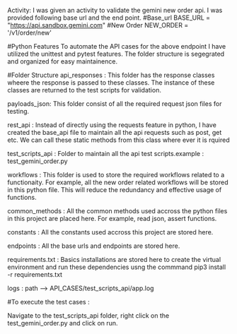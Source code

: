 Activity: I was given an activity to validate the gemini new order api. I was provided following base url and the end point.
#Base_url
BASE_URL = "https://api.sandbox.gemini.com"
#New Order
NEW_ORDER = '/v1/order/new'

#Python Features
To automate the API cases for the above endpoint I have utilized the unittest and pytest features.
The folder structure is segegrated and organized for easy maintainence.

#Folder Structure
api_responses : This folder has the response classes wheere the response is passed to these classes. The instance of these classes are returned to the test scripts for validation.

payloads_json: This folder consist of all the required request json files for testing.

rest_api : Instead of directly using the requests feature in python, I have created the base_api file to maintain all the api requests such as post, get etc. We can call these static methods from this class where ever it is rquired

test_scripts_api : Folder to maintain all the api test scripts.example : test_gemini_order.py

workflows : This folder is used to store the required workflows related to a functionaity. For example, all the new order related workflows will be stored in this python file. This will reduce the redundancy and effective usage of functions.

common_methods : All the common methods used accross the python files in this project are placed here. For example, read json, assert functions.

constants : All the constants used accross this project are stored here.

endpoints : All the base urls and endpoints are stored here.

requirements.txt : Basics installations are stored here to create the virtual environment and run these dependencies usng the commmand pip3 install -r requirements.txt

logs : path --> API_CASES/test_scripts_api/app.log 

#To execute the test cases :

Navigate to the test_scripts_api folder, right click on the test_gemini_order.py
and click on run.


